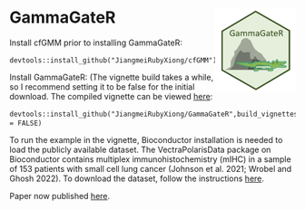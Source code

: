 # GammaGateR <img src="logoGammaGateR.png" align="right" height = "150" />

Install cfGMM prior to installing GammaGateR:
```
devtools::install_github("JiangmeiRubyXiong/cfGMM")
```

Install GammaGateR: (The vignette build takes a while, so I recommend setting it to be false for the initial download. The compiled vignette can be viewed [here](https://statimagcoll.github.io/GammaGateR): 
```
devtools::install_github("JiangmeiRubyXiong/GammaGateR",build_vignettes = FALSE)
```

To run the example in the vignette, Bioconductor installation is needed to load the publicly available dataset. The VectraPolarisData package on Bioconductor contains multiplex immunohistochemistry (mIHC) in a sample of 153 patients with small cell lung cancer (Johnson et al. 2021; Wrobel and Ghosh 2022). To download the dataset, follow the instructions [here](https://bioconductor.org/packages/release/data/experiment/html/VectraPolarisData.html).

Paper now published [here](https://doi.org/10.1093/bioinformatics/btae356).

